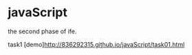 # javaScript
the second phase of ife.

task1 [demo]<http://836292315.github.io/javaScript/task01.html>


